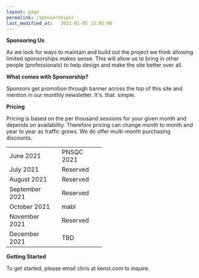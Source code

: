 ```yaml
---
layout: page
permalink: /sponsorships/
last_modified_at:   2021-01-05 13:02:00
---
```


**Sponsoring Us**

As we look for ways to maintain and build out the project we think allowing limited sponsorships makes sense. This will allow us to bring in other people (professionals) to help design and make the site better over all.

**What comes with Sponsorship?**

Sponsors get promotion through banner across the top of this site and mention in our monthly newsletter. It's. that. simple.

**Pricing**

Pricing is based on the per thousand sessions for your given month and depends on availability. Therefore pricing can change month to month and year to year as traffic grows. We do offer multi-month purchasing discounts.

<table style="width:50%" align="center">
  <tr>
    <td>June 2021</td>
    <td>PNSQC 2021</td>
  </tr>
  <tr>
    <td>July 2021</td>
    <td>Reserved</td>
  </tr>
  <tr>
    <td>August 2021</td>
    <td>Reserved</td>
  </tr>
  <tr>
    <td>September 2021</td>
    <td>Reserved</td>
  </tr>
  <tr>
    <td>October 2021</td>
    <td>mabl</td>
  </tr>
  <tr>
    <td>November 2021</td>
    <td>Reserved</td>
  </tr>
  <tr>
    <td>December 2021</td>
    <td>TBD</td>
  </tr>
</table>


**Getting Started**

To get started, please email chris at kenst.com to inquire.
